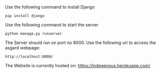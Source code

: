 Use the following command to install Django

```
pip install django
```

Use the following command to start the server

```
python manage.py runserver
```
The Server should run on port no 8000. Use the following url to access the asgard webpage:
```
http://localhost:8000/
```
The Website is currently hosted on: https://indegenous.herokuapp.com/
